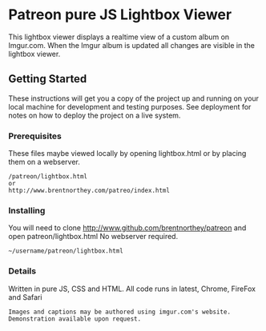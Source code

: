 # Patreon pure JS Lightbox Viewer

This lightbox viewer displays a realtime view of a custom album on Imgur.com. When the Imgur album is updated all changes are visible in the lightbox viewer.

## Getting Started

These instructions will get you a copy of the project up and running on your local machine for development and testing purposes. See deployment for notes on how to deploy the project on a live system.

### Prerequisites

These files maybe viewed locally by opening lightbox.html or by placing them on a webserver.

```
/patreon/lightbox.html
or
http://www.brentnorthey.com/patreo/index.html
```

### Installing

You will need to clone http://www.github.com/brentnorthey/patreon and open patreon/lightbox.html
No webserver required.

```
~/username/patreon/lightbox.html

```
### Details

Written in pure JS, CSS and HTML. All code runs in latest, Chrome, FireFox and Safari

```
Images and captions may be authored using imgur.com's website.
Demonstration available upon request.
```

